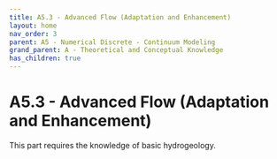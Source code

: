```yaml
---
title: A5.3 - Advanced Flow (Adaptation and Enhancement)
layout: home
nav_order: 3
parent: A5 - Numerical Discrete - Continuum Modeling
grand_parent: A - Theoretical and Conceptual Knowledge
has_children: true
---
```

<script
  src="https://cdn.mathjax.org/mathjax/latest/MathJax.js?config=TeX-AMS-MML_HTMLorMML"
  type="text/javascript">
</script>

# A5.3 - Advanced Flow (Adaptation and Enhancement)

This part requires the knowledge of basic hydrogeology. 
